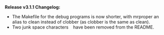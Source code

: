 **Release v3.1.1 Changelog:**
* The Makefile for the debug programs is now shorter, with mrproper an alias to clean instead of clobber (as clobber is the same as clean).
* Two junk space characters ` ` have been removed from the README.
